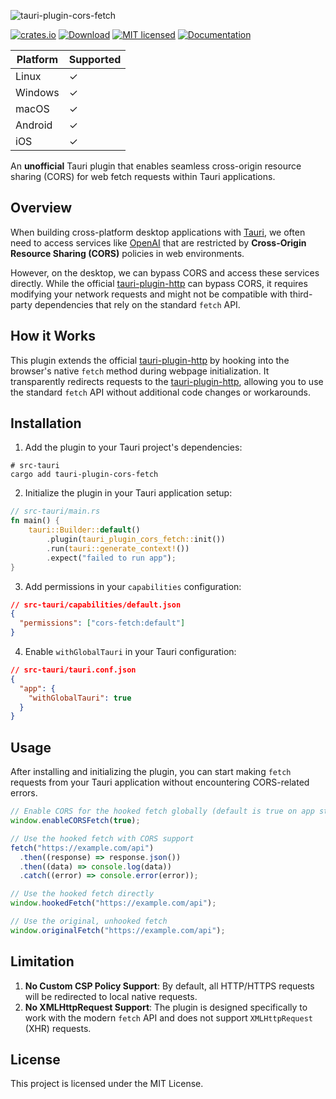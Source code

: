 ![tauri-plugin-cors-fetch](https://github.com/idootop/tauri-plugin-cors-fetch/raw/main/banner.png)

[![crates.io](https://img.shields.io/crates/v/tauri-plugin-cors-fetch.svg)](https://crates.io/crates/tauri-plugin-cors-fetch)
[![Download](https://img.shields.io/crates/d/tauri-plugin-cors-fetch.svg)](https://crates.io/crates/tauri-plugin-cors-fetch)
[![MIT licensed](https://img.shields.io/crates/l/tauri-plugin-cors-fetch.svg)](./LICENSE)
[![Documentation](https://docs.rs/tauri-plugin-cors-fetch/badge.svg)](https://docs.rs/crate/tauri-plugin-cors-fetch)


| Platform | Supported |
| -------- | --------- |
| Linux    | ✓         |
| Windows  | ✓         |
| macOS    | ✓         |
| Android  | ✓         |
| iOS      | ✓         |

An **unofficial** Tauri plugin that enables seamless cross-origin resource sharing (CORS) for web fetch requests within Tauri applications.

## Overview

When building cross-platform desktop applications with [Tauri](https://tauri.app), we often need to access services like [OpenAI](https://openai.com/product) that are restricted by **Cross-Origin Resource Sharing (CORS)** policies in web environments.

However, on the desktop, we can bypass CORS and access these services directly. While the official [tauri-plugin-http](https://crates.io/crates/tauri-plugin-http) can bypass CORS, it requires modifying your network requests and might not be compatible with third-party dependencies that rely on the standard `fetch` API.

## How it Works

This plugin extends the official [tauri-plugin-http](https://crates.io/crates/tauri-plugin-http) by hooking into the browser's native `fetch` method during webpage initialization. It transparently redirects requests to the [tauri-plugin-http](https://crates.io/crates/tauri-plugin-http), allowing you to use the standard `fetch` API without additional code changes or workarounds.

## Installation

1. Add the plugin to your Tauri project's dependencies:

```shell
# src-tauri
cargo add tauri-plugin-cors-fetch
```

2. Initialize the plugin in your Tauri application setup:

```rust
// src-tauri/main.rs
fn main() {
    tauri::Builder::default()
        .plugin(tauri_plugin_cors_fetch::init())
        .run(tauri::generate_context!())
        .expect("failed to run app");
}
```

3. Add permissions in your `capabilities` configuration:

```json
// src-tauri/capabilities/default.json
{
  "permissions": ["cors-fetch:default"]
}
```

4. Enable `withGlobalTauri` in your Tauri configuration:

```json
// src-tauri/tauri.conf.json
{
  "app": {
    "withGlobalTauri": true
  }
}
```

## Usage

After installing and initializing the plugin, you can start making `fetch` requests from your Tauri application without encountering CORS-related errors.

```javascript
// Enable CORS for the hooked fetch globally (default is true on app start)
window.enableCORSFetch(true);

// Use the hooked fetch with CORS support
fetch("https://example.com/api")
  .then((response) => response.json())
  .then((data) => console.log(data))
  .catch((error) => console.error(error));

// Use the hooked fetch directly
window.hookedFetch("https://example.com/api");

// Use the original, unhooked fetch
window.originalFetch("https://example.com/api");
```

## Limitation

1. **No Custom CSP Policy Support**: By default, all HTTP/HTTPS requests will be redirected to local native requests.
2. **No XMLHttpRequest Support**: The plugin is designed specifically to work with the modern `fetch` API and does not support `XMLHttpRequest` (XHR) requests.

## License

This project is licensed under the MIT License.

